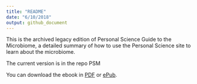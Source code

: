 ```yaml
---
title: "README"
date: "6/10/2018"
output: github_document
---
```



This is the archived legacy edition of Personal Science Guide to the Microbiome, a detailed summary of how to use the Personal Science site to learn about the microbiome.

The current version is in the repo PSM

You can download the ebook in [PDF](psm.pdf) or [ePub](psm.epub).




